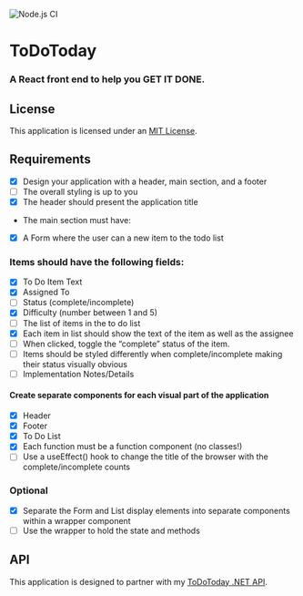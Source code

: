 ![Node.js CI](https://github.com/mcbarnhart/ToDoTodayReact/workflows/Node.js%20CI/badge.svg?branch=master)
# ToDoToday
### A React front end to help you GET IT DONE.

## License
This application is licensed under an [MIT License](https://github.com/mcbarnhart/ToDoTodayReact/blob/master/LICENSE).

## Requirements
- [x] Design your application with a header, main section, and a footer
- [ ] The overall styling is up to you
- [x] The header should present the application title
- The main section must have:
- [x] A Form where the user can a new item to the todo list
### Items should have the following fields:
- [x] To Do Item Text
- [x] Assigned To
- [ ] Status (complete/incomplete)
- [x] Difficulty (number between 1 and 5)
- [ ] The list of items in the to do list
- [x] Each item in list should show the text of the item as well as the assignee
- [ ] When clicked, toggle the “complete” status of the item.
- [ ] Items should be styled differently when complete/incomplete making their status visually obvious
- [ ] Implementation Notes/Details
#### Create separate components for each visual part of the application
- [x] Header
- [x] Footer
- [x] To Do List
- [x] Each function must be a function component (no classes!)
- [ ] Use a useEffect() hook to change the title of the browser with the complete/incomplete counts
### Optional
- [x] Separate the Form and List display elements into separate components within a wrapper component
- [ ] Use the wrapper to hold the state and methods

## API
This application is designed to partner with my [ToDoToday .NET API](https://github.com/mcbarnhart/ToDoTodayAPI).
